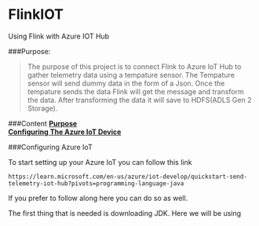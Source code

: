 # FlinkIOT
Using Flink with Azure IOT Hub

###Purpose:
> The purpose of this project is to connect Flink to Azure IoT Hub to gather telemetry data using a tempature sensor.
> The Tempature sensor will send dummy data in the form of a Json.  Once the tempature sends the data Flink will get the message
> and transform the data.  After transforming the data it will save to HDFS(ADLS Gen 2 Storage).

###Content
[**Purpose**][Purpose]<br>
[**Configuring The Azure IoT Device**](#Configuring-The-Azure-IoT-Device)<br>


###Configuring Azure IoT

To start setting up your Azure IoT you can follow this link

```https://learn.microsoft.com/en-us/azure/iot-develop/quickstart-send-telemetry-iot-hub?pivots=programming-language-java```

If you prefer to follow along here you can do so as well.

The first thing that is needed is downloading JDK.  Here we will be using 



























[Purpose]: #Purpose
[Configuring The Azure IoT Device]: #Configuring-The-Azure-IoT-Device
